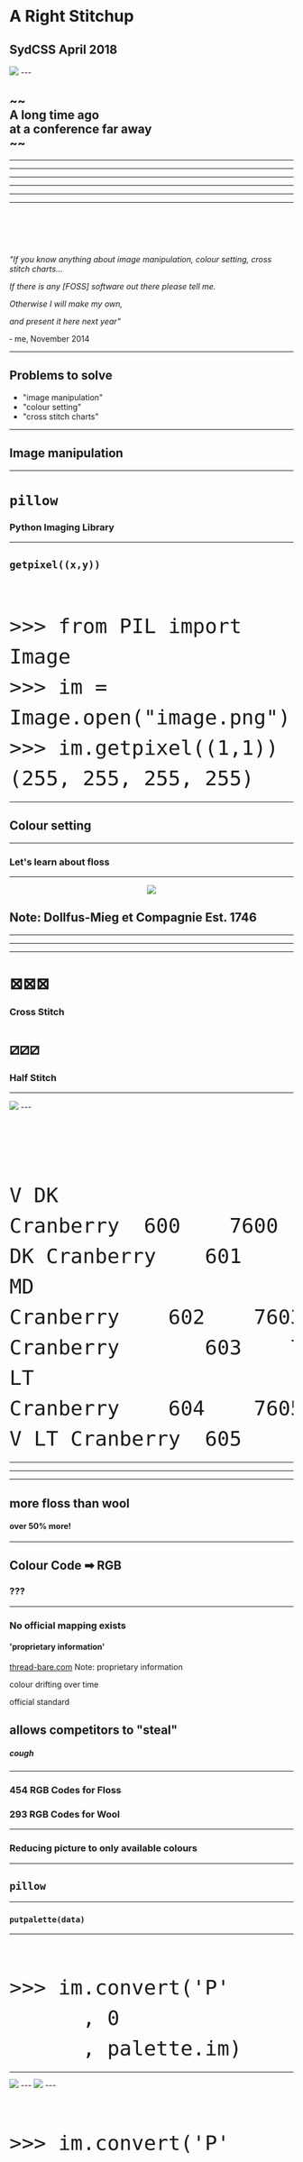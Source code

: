
# &nbsp;
# A Right Stitchup <!-- .slide: class="center" -->
## SydCSS April 2018 <!-- .slide: class="center" -->
 <img src="pictures/footer.svg" />
---

## ~~ <br>A long time ago <br> at a conference far away<br> ~~ <!-- .slide: class="center" -->

---

 <!-- .slide: data-background-image="pictures/osdc2014.png"-->

---

 <!-- .slide: data-background-image="pictures/green_display.jpg"-->

---

 <!-- .slide: data-background-image="pictures/green_lynn.jpg"-->

---
 <!-- .slide: data-background-image="pictures/green_design_clip.png"-->
---

 <!-- .slide: data-background-image="pictures/green_working.jpg"-->
---
# &nbsp;

*"If you know anything about image manipulation, colour setting, cross stitch charts...*

 *If there is any [FOSS] software out there please tell me.* <!-- .element: class="fragment" -->

 *Otherwise I will make my own,* <!-- .element: class="fragment" -->

 *and present it here next year"* <!-- .element: class="fragment" -->

 &dash; me, November 2014 <!-- .element: class="fragment" -->

---
## Problems to solve <!-- .slide: class="center" -->

* "image manipulation"
* "colour setting"
* "cross stitch charts"

---

## Image manipulation <!-- .slide: class="center" -->
---
# `pillow` <!-- .slide: class="center" -->
### Python Imaging Library <!-- .slide: class="center" -->
---
## `getpixel((x,y))`
<pre><code style="font-size: 36px; line-height: 1.5;">
>>> from PIL import Image
>>> im = Image.open("image.png")
>>> im.getpixel((1,1))
(255, 255, 255, 255)
</code></pre> 
---
## Colour setting <!-- .slide: class="center" -->
---
### Let's learn about floss <!-- .slide: class="center" -->
---
 <div style='margin: 0 auto;'><p align='center'><img src='pictures/dmc-logo.jpg'></p></div>  <!-- .slide: class="center" -->

Note: Dollfus-Mieg et Compagnie
Est. 1746
---
 <!-- .slide: data-background-image="pictures/dmc-rack.jpg"-->
---
 <!-- .slide: data-background-image="pictures/floss_macro.jpg"-->
---
 <!-- .slide: data-background-image="pictures/wool_macro.jpg"-->
---

# ⊠⊠⊠ <!-- .slide: class="center" -->
### Cross Stitch <!-- .slide: class="center" -->
# ⧄⧄⧄ <!-- .slide: class="center" -->
### Half Stitch <!-- .slide: class="center" -->
---

 <img src="pictures/dmc-cranberry.png" />
---

<pre><code style="font-size: 36px; line-height: 1.5;">

V DK Cranberry&nbsp;&nbsp;600&nbsp;&nbsp;&nbsp;&nbsp;7600
DK Cranberry&nbsp; &nbsp;&nbsp;601
MD Cranberry&nbsp;&nbsp;&nbsp;&nbsp;602&nbsp;&nbsp;&nbsp;&nbsp;7603
Cranberry&nbsp;&nbsp;&nbsp;&nbsp;&nbsp;&nbsp;&nbsp;603&nbsp;&nbsp;&nbsp;&nbsp;7604 
LT Cranberry&nbsp;&nbsp;&nbsp;&nbsp;604&nbsp;&nbsp;&nbsp;&nbsp;7605
V LT Cranberry&nbsp;&nbsp;605
</code></pre> 
---
 <!-- .slide: data-background-image="pictures/full_floss.jpg"-->
---
 <!-- .slide: data-background-image="pictures/wool_6floss.jpg"-->
---
## more floss than wool <!-- .slide: class="center" -->
#### over 50% more! <!-- .slide: class="center" -->
---
## Colour Code ➡ RGB <!-- .slide: class="center" -->
### ??? <!-- .element: class="fragment" -->
---
### No official mapping exists <!-- .slide: class="center" -->
#### 'proprietary information' <!-- .slide: class="center" -->
<span class="foot" style="top: 437px"> [thread-bare.com](https://www.thread-bare.com/2017/09/20/creating-cross-stitch-charts-with-consistent-colors)</span>
Note: proprietary information

colour drifting over time

official standard

allows competitors to "steal"
---
##### *cough* <!-- .slide: class="center" -->
---
### 454 RGB Codes for Floss <!-- .slide: class="center" -->
### 293 RGB Codes for Wool <!-- .slide: class="center" -->
---
### Reducing picture to only available colours <!-- .slide: class="center" -->
---
## `pillow` <!-- .slide: class="center" -->
---
### `putpalette(data)` <!-- .slide: class="center" -->
---
<pre><code style="font-size: 36px; line-height: 1.5;">
>>> im.convert('P'
&nbsp;&nbsp;&nbsp; &nbsp; , 0
&nbsp;&nbsp;&nbsp; &nbsp; , palette.im)
</code></pre> 
---
 <img src="pictures/window-wool_1.png" style="margin-top: -50px" />
---
 <img src="pictures/window-wool_2.png" style="margin-top: -50px" />
---
<pre><code style="font-size: 36px; line-height: 1.5;">
>>> im.convert('P'
&nbsp; &nbsp; &nbsp; , palette=Image.ADAPTIVE
&nbsp; &nbsp; &nbsp; , colors=16)
</code></pre> 
---
 <img src="pictures/window-wool_2.png" style="margin-top: -50px" />
---
 <img src="pictures/window-wool_3.png" style="margin-top: -50px" />
---
### Problem: 256 <!-- .slide: class="center" -->
Note: pillow palette limited to 256

we have 291, shouldn't be too hard to remove the closest colurs, right?
---
 <div style='margin: 0 auto;'><p align='center'><img src='pictures/ciede2000.jpg'></p></div>  <!-- .slide: class="center" -->
### CIEDE2000 <!-- .slide: class="center" -->
<span class="foot" style="top: 515px">[wikipedia](https://en.wikipedia.org/wiki/Color_difference)</span>

Note: Luckily there's math for that!

latest revision of the forumula from International Commission on Illumination (CIE)

Perceptual uniformity

---

<pre><code style="font-size: 36px; line-height: 1.5;">
$ pip install numpy scikit-image
$ python
>>> from skimage.color<br>&nbsp; &nbsp; &nbsp;import deltaE_ciede2000
</code></pre> 

Note: praise scikit
---
<table class="difftable"><tr><th>deltaE ciede2000</th><th>Colour A</th><th>Hex A</th><th>Swatch A</th><th>Swatch B</th><th>Hex B</th><th>Colour B</th></tr>
<tr><td>0.5026168399946604</td><td>Beige Gray Dark</td><td>#A49878</td><td style='background-color: #A49878'>&nbsp; &nbsp; &nbsp; &nbsp;</td><td style='background-color: #C4DECC'>&nbsp; &nbsp; &nbsp; &nbsp; </td><td>#C4DECC</td><td>Blue Green Vy Lt</td></tr>
<tr><td>0.5026168399946604</td><td>Blue Green Vy Lt</td><td>#C4DECC</td><td style='background-color: #C4DECC'>&nbsp; &nbsp; &nbsp; &nbsp;</td><td style='background-color: #A49878'>&nbsp; &nbsp; &nbsp; &nbsp; </td><td>#A49878</td><td>Beige Gray Dark</td></tr>
<tr><td>0.502616850208514</td><td>Cranberry</td><td>#FFA4BE</td><td style='background-color: #FFA4BE'>&nbsp; &nbsp; &nbsp; &nbsp;</td><td style='background-color: #946083'>&nbsp; &nbsp; &nbsp; &nbsp; </td><td>#946083</td><td>Grape Medium</td></tr>
<tr><td>0.502616850208514</td><td>Grape Medium</td><td>#946083</td><td style='background-color: #946083'>&nbsp; &nbsp; &nbsp; &nbsp;</td><td style='background-color: #FFA4BE'>&nbsp; &nbsp; &nbsp; &nbsp; </td><td>#FFA4BE</td><td>Cranberry</td></tr>
<tr><td>0.5026269549802299</td><td>Lavender Blue Dark</td><td>#5C7294</td><td style='background-color: #5C7294'>&nbsp; &nbsp; &nbsp; &nbsp;</td><td style='background-color: #D8BC9A'>&nbsp; &nbsp; &nbsp; &nbsp; </td><td>#D8BC9A</td><td>Yellow Beige Md</td></tr>
<tr><td>0.5026269549802299</td><td>Yellow Beige Md</td><td>#D8BC9A</td><td style='background-color: #D8BC9A'>&nbsp; &nbsp; &nbsp; &nbsp;</td><td style='background-color: #5C7294'>&nbsp; &nbsp; &nbsp; &nbsp; </td><td>#5C7294</td><td>Lavender Blue Dark</td></tr>
<tr><td>0.502628951120124</td><td>Hazelnut Brown</td><td>#B78B61</td><td style='background-color: #B78B61'>&nbsp; &nbsp; &nbsp; &nbsp;</td><td style='background-color: #59C7B4'>&nbsp; &nbsp; &nbsp; &nbsp; </td><td>#59C7B4</td><td>Sea Green Med</td></tr>
<tr><td>0.502628951120124</td><td>Sea Green Med</td><td>#59C7B4</td><td style='background-color: #59C7B4'>&nbsp; &nbsp; &nbsp; &nbsp;</td><td style='background-color: #B78B61'>&nbsp; &nbsp; &nbsp; &nbsp; </td><td>#B78B61</td><td>Hazelnut Brown</td></tr>
<tr><td>0.5026301870741252</td><td>Dusty Rose Med Vy Lt</td><td>#FFBDBD</td><td style='background-color: #FFBDBD'>&nbsp; &nbsp; &nbsp; &nbsp;</td><td style='background-color: #AA8F56'>&nbsp; &nbsp; &nbsp; &nbsp; </td><td>#AA8F56</td><td>Golden Olive Md</td></tr>
<tr><td>0.5026301870741252</td><td>Golden Olive Md</td><td>#AA8F56</td><td style='background-color: #AA8F56'>&nbsp; &nbsp; &nbsp; &nbsp;</td><td style='background-color: #FFBDBD'>&nbsp; &nbsp; &nbsp; &nbsp; </td><td>#FFBDBD</td><td>Dusty Rose Med Vy Lt</td></tr>
<tr><td>0.5026302897414802</td><td>Hunter Green Vy Dk</td><td>#1B5300</td><td style='background-color: #1B5300'>&nbsp; &nbsp; &nbsp; &nbsp;</td><td style='background-color: #B71F33'>&nbsp; &nbsp; &nbsp; &nbsp; </td><td>#B71F33</td><td>Red Medium</td></tr>
<tr><td>0.5026302897414802</td><td>Red Medium</td><td>#B71F33</td><td style='background-color: #B71F33'>&nbsp; &nbsp; &nbsp; &nbsp;</td><td style='background-color: #1B5300'>&nbsp; &nbsp; &nbsp; &nbsp; </td><td>#1B5300</td><td>Hunter Green Vy Dk</td></tr>
<tr><td>0.5026358009581365</td><td>Plum Light</td><td>#C54989</td><td style='background-color: #C54989'>&nbsp; &nbsp; &nbsp; &nbsp;</td><td style='background-color: #E2A099'>&nbsp; &nbsp; &nbsp; &nbsp; </td><td>#E2A099</td><td>Shell Pink Med Light</td></tr>
<tr><td>0.5026358009581365</td><td>Shell Pink Med Light</td><td>#E2A099</td><td style='background-color: #E2A099'>&nbsp; &nbsp; &nbsp; &nbsp;</td><td style='background-color: #C54989'>&nbsp; &nbsp; &nbsp; &nbsp; </td><td>#C54989</td><td>Plum Light</td></tr>
<tr><td>0.5026396562917449</td><td>Carnation Dark</td><td>#FF5773</td><td style='background-color: #FF5773'>&nbsp; &nbsp; &nbsp; &nbsp;</td><td style='background-color: #D0A53E'>&nbsp; &nbsp; &nbsp; &nbsp; </td><td>#D0A53E</td><td>Old Gold Medium</td></tr>
<tr><td>0.5026396562917449</td><td>Old Gold Medium</td><td>#D0A53E</td><td style='background-color: #D0A53E'>&nbsp; &nbsp; &nbsp; &nbsp;</td><td style='background-color: #FF5773'>&nbsp; &nbsp; &nbsp; &nbsp; </td><td>#FF5773</td><td>Carnation Dark</td></tr>
<tr><td>0.5026467750409492</td><td>Golden Brown Dk</td><td>#914F12</td><td style='background-color: #914F12'>&nbsp; &nbsp; &nbsp; &nbsp;</td><td style='background-color: #889268'>&nbsp; &nbsp; &nbsp; &nbsp; </td><td>#889268</td><td>Green Gray Md</td></tr>
<tr><td>0.5026467750409492</td><td>Green Gray Md</td><td>#889268</td><td style='background-color: #889268'>&nbsp; &nbsp; &nbsp; &nbsp;</td><td style='background-color: #914F12'>&nbsp; &nbsp; &nbsp; &nbsp; </td><td>#914F12</td><td>Golden Brown Dk</td></tr>
</table> 
</section> 
---
<table class="difftable"><tr><th>deltaE ciede2000</th><th>Colour A</th><th>Hex A</th><th>Swatch A</th><th>Swatch B</th><th>Hex B</th><th>Colour B</th></tr>
<tr><td>0.0069134420593650195</td><td>Mocha Brn Ult Vy Lt</td><td>#FAF6F0</td><td style='background-color: #FAF6F0'>&nbsp; &nbsp; &nbsp; &nbsp;</td><td style='background-color: #F9F7F1'>&nbsp; &nbsp; &nbsp; &nbsp; </td><td>#F9F7F1</td><td>Winter White</td></tr>
<tr><td>0.0069134420593650195</td><td>Winter White</td><td>#F9F7F1</td><td style='background-color: #F9F7F1'>&nbsp; &nbsp; &nbsp; &nbsp;</td><td style='background-color: #FAF6F0'>&nbsp; &nbsp; &nbsp; &nbsp; </td><td>#FAF6F0</td><td>Mocha Brn Ult Vy Lt</td></tr>
<tr><td>0.0072345914037694</td><td>Olive Green Dk</td><td>#938B37</td><td style='background-color: #938B37'>&nbsp; &nbsp; &nbsp; &nbsp;</td><td style='background-color: #948C36'>&nbsp; &nbsp; &nbsp; &nbsp; </td><td>#948C36</td><td>Olive Green</td></tr>
<tr><td>0.0072345914037694</td><td>Olive Green</td><td>#948C36</td><td style='background-color: #948C36'>&nbsp; &nbsp; &nbsp; &nbsp;</td><td style='background-color: #938B37'>&nbsp; &nbsp; &nbsp; &nbsp; </td><td>#938B37</td><td>Olive Green Dk</td></tr>
<tr><td>0.007566102478952069</td><td>Baby Pink</td><td>#FFDFD9</td><td style='background-color: #FFDFD9'>&nbsp; &nbsp; &nbsp; &nbsp;</td><td style='background-color: #FFDFD7'>&nbsp; &nbsp; &nbsp; &nbsp; </td><td>#FFDFD7</td><td>Shell Pink Ult Vy Lt</td></tr>
<tr><td>0.007566102478952069</td><td>Shell Pink Ult Vy Lt</td><td>#FFDFD7</td><td style='background-color: #FFDFD7'>&nbsp; &nbsp; &nbsp; &nbsp;</td><td style='background-color: #FFDFD9'>&nbsp; &nbsp; &nbsp; &nbsp; </td><td>#FFDFD9</td><td>Baby Pink</td></tr>
<tr><td>0.00918721318108803</td><td>Apricot Very Light</td><td>#FFDED5</td><td style='background-color: #FFDED5'>&nbsp; &nbsp; &nbsp; &nbsp;</td><td style='background-color: #FFDFD7'>&nbsp; &nbsp; &nbsp; &nbsp; </td><td>#FFDFD7</td><td>Shell Pink Ult Vy Lt</td></tr>
<tr><td>0.00918721318108803</td><td>Shell Pink Ult Vy Lt</td><td>#FFDFD7</td><td style='background-color: #FFDFD7'>&nbsp; &nbsp; &nbsp; &nbsp;</td><td style='background-color: #FFDED5'>&nbsp; &nbsp; &nbsp; &nbsp; </td><td>#FFDED5</td><td>Apricot Very Light</td></tr>
<tr><td>0.00962148915492655</td><td>Cream</td><td>#FFFBEF</td><td style='background-color: #FFFBEF'>&nbsp; &nbsp; &nbsp; &nbsp;</td><td style='background-color: #FCFCEE'>&nbsp; &nbsp; &nbsp; &nbsp; </td><td>#FCFCEE</td><td>Off White</td></tr>
<tr><td>0.00962148915492655</td><td>Off White</td><td>#FCFCEE</td><td style='background-color: #FCFCEE'>&nbsp; &nbsp; &nbsp; &nbsp;</td><td style='background-color: #FFFBEF'>&nbsp; &nbsp; &nbsp; &nbsp; </td><td>#FFFBEF</td><td>Cream</td></tr>
<tr><td>0.010399465066750093</td><td>Dusty Rose</td><td>#E8879B</td><td style='background-color: #E8879B'>&nbsp; &nbsp; &nbsp; &nbsp;</td><td style='background-color: #EA8699'>&nbsp; &nbsp; &nbsp; &nbsp; </td><td>#EA8699</td><td>Raspberry Light</td></tr>
<tr><td>0.010399465066750093</td><td>Raspberry Light</td><td>#EA8699</td><td style='background-color: #EA8699'>&nbsp; &nbsp; &nbsp; &nbsp;</td><td style='background-color: #E8879B'>&nbsp; &nbsp; &nbsp; &nbsp; </td><td>#E8879B</td><td>Dusty Rose</td></tr>
<tr><td>0.013177163652826163</td><td>Beaver Gray Lt</td><td>#BCB4AC</td><td style='background-color: #BCB4AC'>&nbsp; &nbsp; &nbsp; &nbsp;</td><td style='background-color: #C0B3AE'>&nbsp; &nbsp; &nbsp; &nbsp; </td><td>#C0B3AE</td><td>Shell Gray Med</td></tr>
<tr><td>0.013177163652826163</td><td>Shell Gray Med</td><td>#C0B3AE</td><td style='background-color: #C0B3AE'>&nbsp; &nbsp; &nbsp; &nbsp;</td><td style='background-color: #BCB4AC'>&nbsp; &nbsp; &nbsp; &nbsp; </td><td>#BCB4AC</td><td>Beaver Gray Lt</td></tr>
<tr><td>0.014038710824153958</td><td>Beige Gray Med</td><td>#DDD8CB</td><td style='background-color: #DDD8CB'>&nbsp; &nbsp; &nbsp; &nbsp;</td><td style='background-color: #E3D8CC'>&nbsp; &nbsp; &nbsp; &nbsp; </td><td>#E3D8CC</td><td>Mocha Brown Vy Lt</td></tr>
<tr><td>0.014038710824153958</td><td>Mocha Brown Vy Lt</td><td>#E3D8CC</td><td style='background-color: #E3D8CC'>&nbsp; &nbsp; &nbsp; &nbsp;</td><td style='background-color: #DDD8CB'>&nbsp; &nbsp; &nbsp; &nbsp; </td><td>#DDD8CB</td><td>Beige Gray Med</td></tr>
<tr><td>0.014944343254283848</td><td>Carnation Very Light</td><td>#FFB2BB</td><td style='background-color: #FFB2BB'>&nbsp; &nbsp; &nbsp; &nbsp;</td><td style='background-color: #FCB0B9'>&nbsp; &nbsp; &nbsp; &nbsp; </td><td>#FCB0B9</td><td>Pink Medium</td></tr>
<tr><td>0.014944343254283848</td><td>Pink Medium</td><td>#FCB0B9</td><td style='background-color: #FCB0B9'>&nbsp; &nbsp; &nbsp; &nbsp;</td><td style='background-color: #FFB2BB'>&nbsp; &nbsp; &nbsp; &nbsp; </td><td>#FFB2BB</td><td>Carnation Very Light</td></tr>
</table> 
---
<table class="difftable"><tr><th>deltaE ciede2000</th><th>Colour A</th><th>Hex A</th><th>Swatch A</th><th>Swatch B</th><th>Hex B</th><th>Colour B</th></tr>
<tr><td>0.04989602021800601</td><td>Cranberry Dark</td><td>#D1286A</td><td style='background-color: #D1286A'>&nbsp; &nbsp; &nbsp; &nbsp;</td><td style='background-color: #CD2F63'>&nbsp; &nbsp; &nbsp; &nbsp; </td><td>#CD2F63</td><td>Cranberry Very Dark</td></tr>
<tr><td>0.04989602021800601</td><td>Cranberry Very Dark</td><td>#CD2F63</td><td style='background-color: #CD2F63'>&nbsp; &nbsp; &nbsp; &nbsp;</td><td style='background-color: #D1286A'>&nbsp; &nbsp; &nbsp; &nbsp; </td><td>#D1286A</td><td>Cranberry Dark</td></tr>
<tr><td>0.06759176350122559</td><td>Cranberry Light</td><td>#FFB0BE</td><td style='background-color: #FFB0BE'>&nbsp; &nbsp; &nbsp; &nbsp;</td><td style='background-color: #FFA4BE'>&nbsp; &nbsp; &nbsp; &nbsp; </td><td>#FFA4BE</td><td>Cranberry</td></tr>
<tr><td>0.06759176350122559</td><td>Cranberry</td><td>#FFA4BE</td><td style='background-color: #FFA4BE'>&nbsp; &nbsp; &nbsp; &nbsp;</td><td style='background-color: #FFB0BE'>&nbsp; &nbsp; &nbsp; &nbsp; </td><td>#FFB0BE</td><td>Cranberry Light</td></tr>
<tr><td>0.1043483831009906</td><td>Cranberry Light</td><td>#FFB0BE</td><td style='background-color: #FFB0BE'>&nbsp; &nbsp; &nbsp; &nbsp;</td><td style='background-color: #FFC0CD'>&nbsp; &nbsp; &nbsp; &nbsp; </td><td>#FFC0CD</td><td>Cranberry Very Light</td></tr>
<tr><td>0.1043483831009906</td><td>Cranberry Very Light</td><td>#FFC0CD</td><td style='background-color: #FFC0CD'>&nbsp; &nbsp; &nbsp; &nbsp;</td><td style='background-color: #FFB0BE'>&nbsp; &nbsp; &nbsp; &nbsp; </td><td>#FFB0BE</td><td>Cranberry Light</td></tr>
<tr><td>0.16450628922209645</td><td>Cranberry Medium</td><td>#E24874</td><td style='background-color: #E24874'>&nbsp; &nbsp; &nbsp; &nbsp;</td><td style='background-color: #CD2F63'>&nbsp; &nbsp; &nbsp; &nbsp; </td><td>#CD2F63</td><td>Cranberry Very Dark</td></tr>
<tr><td>0.16450628922209645</td><td>Cranberry Very Dark</td><td>#CD2F63</td><td style='background-color: #CD2F63'>&nbsp; &nbsp; &nbsp; &nbsp;</td><td style='background-color: #E24874'>&nbsp; &nbsp; &nbsp; &nbsp; </td><td>#E24874</td><td>Cranberry Medium</td></tr>
<tr><td>0.16521369601575045</td><td>Cranberry Very Light</td><td>#FFC0CD</td><td style='background-color: #FFC0CD'>&nbsp; &nbsp; &nbsp; &nbsp;</td><td style='background-color: #FFA4BE'>&nbsp; &nbsp; &nbsp; &nbsp; </td><td>#FFA4BE</td><td>Cranberry</td></tr>
<tr><td>0.16521369601575045</td><td>Cranberry</td><td>#FFA4BE</td><td style='background-color: #FFA4BE'>&nbsp; &nbsp; &nbsp; &nbsp;</td><td style='background-color: #FFC0CD'>&nbsp; &nbsp; &nbsp; &nbsp; </td><td>#FFC0CD</td><td>Cranberry Very Light</td></tr>
<tr><td>0.19236698179290798</td><td>Cranberry Dark</td><td>#D1286A</td><td style='background-color: #D1286A'>&nbsp; &nbsp; &nbsp; &nbsp;</td><td style='background-color: #E24874'>&nbsp; &nbsp; &nbsp; &nbsp; </td><td>#E24874</td><td>Cranberry Medium</td></tr>
<tr><td>0.19236698179290798</td><td>Cranberry Medium</td><td>#E24874</td><td style='background-color: #E24874'>&nbsp; &nbsp; &nbsp; &nbsp;</td><td style='background-color: #D1286A'>&nbsp; &nbsp; &nbsp; &nbsp; </td><td>#D1286A</td><td>Cranberry Dark</td></tr>
<tr><td>0.5920647937529571</td><td>Cranberry Medium</td><td>#E24874</td><td style='background-color: #E24874'>&nbsp; &nbsp; &nbsp; &nbsp;</td><td style='background-color: #FFA4BE'>&nbsp; &nbsp; &nbsp; &nbsp; </td><td>#FFA4BE</td><td>Cranberry</td></tr>
<tr><td>0.5920647937529571</td><td>Cranberry</td><td>#FFA4BE</td><td style='background-color: #FFA4BE'>&nbsp; &nbsp; &nbsp; &nbsp;</td><td style='background-color: #E24874'>&nbsp; &nbsp; &nbsp; &nbsp; </td><td>#E24874</td><td>Cranberry Medium</td></tr>
<tr><td>0.6516599170662192</td><td>Cranberry Light</td><td>#FFB0BE</td><td style='background-color: #FFB0BE'>&nbsp; &nbsp; &nbsp; &nbsp;</td><td style='background-color: #E24874'>&nbsp; &nbsp; &nbsp; &nbsp; </td><td>#E24874</td><td>Cranberry Medium</td></tr>
<tr><td>0.6516599170662192</td><td>Cranberry Medium</td><td>#E24874</td><td style='background-color: #E24874'>&nbsp; &nbsp; &nbsp; &nbsp;</td><td style='background-color: #FFB0BE'>&nbsp; &nbsp; &nbsp; &nbsp; </td><td>#FFB0BE</td><td>Cranberry Light</td></tr>
<tr><td>0.7542495972356424</td><td>Cranberry Very Dark</td><td>#CD2F63</td><td style='background-color: #CD2F63'>&nbsp; &nbsp; &nbsp; &nbsp;</td><td style='background-color: #FFA4BE'>&nbsp; &nbsp; &nbsp; &nbsp; </td><td>#FFA4BE</td><td>Cranberry</td></tr>
<tr><td>0.7542495972356424</td><td>Cranberry</td><td>#FFA4BE</td><td style='background-color: #FFA4BE'>&nbsp; &nbsp; &nbsp; &nbsp;</td><td style='background-color: #CD2F63'>&nbsp; &nbsp; &nbsp; &nbsp; </td><td>#CD2F63</td><td>Cranberry Very Dark</td></tr>
</table> 

---
## Cross-stitch charts <!-- .slide: class="center" -->
---
## `<span>` <!-- .slide: class="center" -->
---
## `box-shadow: inset` <!-- .slide: class="center" -->
---

<pre><code> 
.color_cell {
&nbsp; box-shadow: inset 0px 0px 0px 2px #000;
&nbsp; text-align: center;
&nbsp; display: inline-block;
&nbsp; line-height: 30px;
&nbsp; height: 30px;
&nbsp; width: 30px;
} 
</code></pre> 

<div class="chart"><div class='color_cell alt'>★</div><div class='color_cell alt'>★</div><div class='color_cell alt'>★</div><div class='color_cell alt'>★</div></div><div class="chart"><div class='color_cell main'>⚉</div><div class='color_cell main'>⚉</div><div class='color_cell main'>⚉</div><div class='color_cell main'>⚉</div></div><div class="chart"><div class='color_cell alt'>★</div><div class='color_cell alt'>★</div><div class='color_cell alt'>★</div><div class='color_cell alt'>★</div></div><div class="chart"><div class='color_cell main'>⚉</div><div class='color_cell main'>⚉</div><div class='color_cell main'>⚉</div><div class='color_cell main'>⚉</div></div>


---
## Result <!-- .slide: class="center" -->
---

## github.com/glasnt/626 <!-- .slide: class="center" -->
---
 <img src="pictures/green_chart_new.png" style="margin-top: -50px; height: 700px;" />
---

 <!-- .slide: data-background-image="pictures/green_chart_new_clip.png"-->
---
### Here's one I prepared earlier <!-- .slide: class="center" -->
---
 <img src="pictures/sweet_large.png" style="margin-top: -50px" />
<span class="foot" style="top: 700px">[tumblr](http://probertson.tumblr.com/post/161081154009/australian-pokedex-30-57)</span>
---
<pre><code style="font-size: 36px; line-height: 1.5;">
$ ./ih sweetsail.png -s2
</pre></code> 
---
 <!-- .slide: data-background-image="pictures/sweet_chart.png"-->
---
<pre><code style="font-size: 36px; line-height: 1.5;">
$ ./ih sweetsail.png -s2 -t
</code></pre> 
---
 <!-- .slide: data-background-image="pictures/sweet_mock.png"-->
---
 <!-- .slide: data-background-image="pictures/sweet_progress.jpg"-->
---
 <!-- .slide: data-background-image="pictures/sweet_finished.jpg"-->
---
<pre><code style="font-size: 36px; line-height: 1.5;">$ ./ih sweetsail.png -s2 -t -p wool <c>#<img src="pictures/yarn_emoji.png" class="e"></c>
</code></pre> 
 <img src="pictures/wool_design.png" />
---
<pre><code style="font-size: 36px; line-height: 1.5;">$ ./ih sweetsail.png -s2 -t -p floss <c>#<img src="pictures/spool_emoji.png" class="e"></c>
</code></pre> 
 <img src="pictures/floss_design.png" />
---
<pre><code style="font-size: 36px; line-height: 1.5;">$ ./ih sweetsail.png -s2 -t -p alpaca -c8 <c>#<img src="pictures/llama_emoji.png" class="e"></c>
</code></pre> 
 <img src="pictures/alpaca_design.png" />

---

## Practical Applications <!-- .slide: class="center" -->

Note: if time permits

Stringly typed

String a string to string a string
---
<pre><code style="font-size: 36px; line-height: 1.5;">
$ pip install qrcode
$ qrcode "YourWifiPassword" > wifi.png
$ ./ih wifi.png -s10 -t
</code></pre> 
---
 <img src="pictures/wifi_mock.png" style="margin-top: -50px; height: 700px;" />
---
 <img src="pictures/snap.png" style="margin-top: -50px; height: 700px;" />
---
 <div style='margin: 0 auto;'><p align='center'><img src='pictures/popular.png'></p></div>  <!-- .slide: class="center" -->
---
## glasnt.com/qr <!-- .slide: class="center" -->
---
 <img src="pictures/qrgen.png" style="margin-top: -50px; height: 700px;" />
---
## Automated Applications <!-- .slide: class="center" -->
---
 <img src="pictures/win_icons_twitter.png" style="margin-top: -50px" />
---
 <img src="pictures/winicon.png" style="margin-top: -50px" />
---
 <img src="pictures/win_icons_chart_twitter.png" style="margin-top: -50px" />
---
 <img src="pictures/winiconchart.png" style="margin-top: -50px" />
---
### github.com/glasnt/626 <!-- .slide: class="center" -->
### glasnt.com/qr <!-- .slide: class="center" -->
### @win_icons_chart <!-- .slide: class="center" -->
 <div style='width: 100%; margin: 0 auto;'><p align='center'><img height='88px' src='pictures/space.svg'><img height='88px' src='pictures/space.svg'><img height='88px' src='pictures/space.svg'><img height='88px' src='pictures/space.svg'><img height='88px' src='pictures/claps.svg'><img height='88px' src='pictures/space.svg'><img height='88px' src='pictures/space.svg'><img height='88px' src='pictures/space.svg'><img height='88px' src='pictures/space.svg'></p></div> <!-- .slide: class="center" -->
 <img src="pictures/footer.svg" />